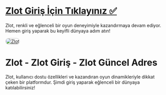 # <a href="https://t2m.io/2284401">Zlot Giriş İçin Tıklayınız ✅</a>
Zlot, renkli ve eğlenceli bir oyun deneyimiyle kazandırmaya devam ediyor. Hemen giriş yaparak bu keyifli dünyaya adım atın!

<a href="https://t2m.io/2284401" title="Zlot">
    <img src="https://i.ibb.co/gtF7ptH/photo-2025-01-13-14-27-16.jpg" alt="Zlot" style="max-width: 100%; border: 2px solid #ddd; border-radius: 10px;">
</a>

# Zlot - Zlot Giriş - Zlot Güncel Adres
Zlot, kullanıcı dostu özellikleri ve kazandıran oyun dinamikleriyle dikkat çeken bir platformdur. Şimdi giriş yaparak eğlenceli bir dünyaya katılabilirsiniz!
